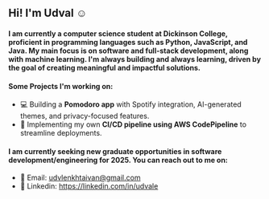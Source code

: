 ## Hi! I'm Udval ☺️

#### I am currently a computer science student at Dickinson College, proficient in programming languages such as Python, JavaScript, and Java. My main focus is on software and full-stack development, along with machine learning. I'm always building and always learning, driven by the goal of creating meaningful and impactful solutions. 
#### Some Projects I'm working on:
- 💻 Building a **Pomodoro app** with Spotify integration, AI-generated themes, and privacy-focused features.
- 🚀 Implementing my own **CI/CD pipeline using AWS CodePipeline** to streamline deployments.

#### I am currently seeking new graduate opportunities in software development/engineering for 2025. You can reach out to me on:
- 📧 Email: udvlenkhtaivan@gmail.com
- 💼 Linkedin: https://linkedin.com/in/udvale





<!--
**udvale/udvale** is a ✨ _special_ ✨ repository because its `README.md` (this file) appears on your GitHub profile.
![](https://komarev.com/ghpvc/?username=udvale)
Recently, I have completed a full-stack [Expense Tracker](https://github.com/udvale/Expense-Tracker) application.
[![LinkedIn](https://img.shields.io/badge/linkedin-%230077B5.svg?style=for-the-badge&logo=linkedin&logoColor=white)](https://linkedin.com/in/udvale)
&nbsp;
[![Gmail](https://img.shields.io/badge/Gmail-D14836?style=for-the-badge&logo=gmail&logoColor=white)](mailto:udvlenkhtaivan@gmail.com)

Here are some ideas to get you started:

- 🔭 I’m currently working on ...
- 🌱 I’m currently learning ...
- 👯 I’m looking to collaborate on ...
- 🤔 I’m looking for help with ...
- 💬 Ask me about ...
- 📫 How to reach me: ...
- 😄 Pronouns: ...
- ⚡ Fun fact: ...
-->
